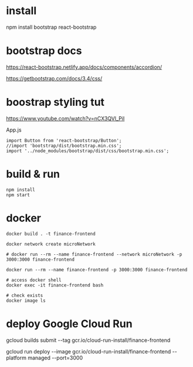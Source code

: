 
# install
npm install bootstrap react-bootstrap

# bootstrap docs
https://react-bootstrap.netlify.app/docs/components/accordion/

https://getbootstrap.com/docs/3.4/css/

# boostrap styling tut
https://www.youtube.com/watch?v=nCX3QVl_PiI



App.js
```
import Button from 'react-bootstrap/Button';
//import 'bootstrap/dist/bootstrap.min.css';
import '../node_modules/bootstrap/dist/css/bootstrap.min.css';
```

# build & run
```
npm install
npm start
```

# docker
```
docker build . -t finance-frontend

docker network create microNetwork

# docker run --rm --name finance-frontend --network microNetwork -p 3000:3000 finance-frontend

docker run --rm --name finance-frontend -p 3000:3000 finance-frontend

# access docker shell
docker exec -it finance-frontend bash

# check exists
docker image ls
```

# deploy Google Cloud Run
gcloud builds submit --tag gcr.io/cloud-run-install/finance-frontend

gcloud run deploy --image gcr.io/cloud-run-install/finance-frontend --platform managed --port=3000

